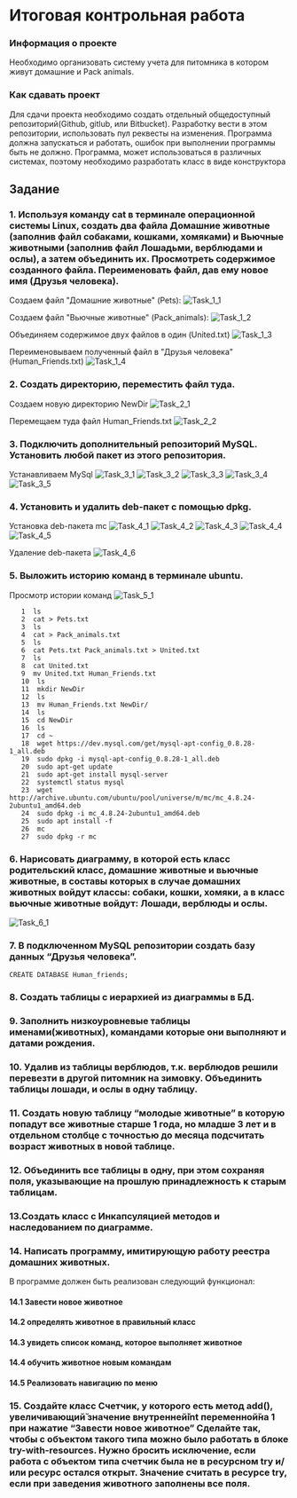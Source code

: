 # Итоговая контрольная работа

### Информация о проекте
 Необходимо организовать систему учета для питомника в котором живут домашние и Pack animals.

### Как сдавать проект

Для сдачи проекта необходимо создать отдельный общедоступный репозиторий(Github, gitlub, или Bitbucket). Разработку вести в этом репозитории, использовать пул реквесты на изменения. Программа должна запускаться и работать, ошибок при выполнении программы быть не должно. Программа, может использоваться в различных системах, поэтому необходимо разработать класс в виде конструктора

## Задание

### 1. Используя команду cat в терминале операционной системы Linux, создать два файла Домашние животные (заполнив файл собаками, кошками, хомяками) и Вьючные животными (заполнив файл Лошадьми, верблюдами и ослы), а затем объединить их. Просмотреть содержимое созданного файла. Переименовать файл, дав ему новое имя (Друзья человека).

Создаем файл "Домашние животные" (Pets):
![Task_1_1](./Screenshots/Task_1_1.jpg)

Создаем файл "Вьючные животные" (Pack_animals):
![Task_1_2](./Screenshots/Task_1_2.jpg)

Объединяем содержимое двух файлов в один (United.txt)
![Task_1_3](./Screenshots/Task_1_3.jpg)

Переименовываем полученный файл в "Друзья человека" (Human_Friends.txt)
![Task_1_4](./Screenshots/Task_1_4.jpg)

### 2. Создать директорию, переместить файл туда.

Создаем новую директорию NewDir
![Task_2_1](./Screenshots/Task_2_1.jpg)

Перемещаем туда файл Human_Friends.txt
![Task_2_2](./Screenshots/Task_2_2.jpg)

### 3. Подключить дополнительный репозиторий MySQL. Установить любой пакет из этого репозитория.

Устанавливаем MySql
![Task_3_1](./Screenshots/Task_3_1.jpg)
![Task_3_2](./Screenshots/Task_3_2.jpg)
![Task_3_3](./Screenshots/Task_3_3.jpg)
![Task_3_4](./Screenshots/Task_3_4.jpg)
![Task_3_5](./Screenshots/Task_3_5.jpg)

### 4. Установить и удалить deb-пакет с помощью dpkg.

Установка deb-пакета mc
![Task_4_1](./Screenshots/Task_4_1.jpg)
![Task_4_2](./Screenshots/Task_4_2.jpg)
![Task_4_3](./Screenshots/Task_4_3.jpg)
![Task_4_4](./Screenshots/Task_4_4.jpg)
![Task_4_5](./Screenshots/Task_4_5.jpg)

Удаление deb-пакета
![Task_4_6](./Screenshots/Task_4_6.jpg)

### 5. Выложить историю команд в терминале ubuntu.
Просмотр истории команд
![Task_5_1](./Screenshots/Task_5_1.jpg)
~~~
   1  ls
   2  cat > Pets.txt
   3  ls
   4  cat > Pack_animals.txt
   5  ls
   6  cat Pets.txt Pack_animals.txt > United.txt
   7  ls
   8  cat United.txt
   9  mv United.txt Human_Friends.txt
   10  ls
   11  mkdir NewDir
   12  ls
   13  mv Human_Friends.txt NewDir/
   14  ls
   15  cd NewDir
   16  ls
   17  cd ~
   18  wget https://dev.mysql.com/get/mysql-apt-config_0.8.28-1_all.deb
   19  sudo dpkg -i mysql-apt-config_0.8.28-1_all.deb
   20  sudo apt-get update
   21  sudo apt-get install mysql-server
   22  systemctl status mysql
   23  wget http://archive.ubuntu.com/ubuntu/pool/universe/m/mc/mc_4.8.24-2ubuntu1_amd64.deb
   24  sudo dpkg -i mc_4.8.24-2ubuntu1_amd64.deb
   25  sudo apt install -f
   26  mc
   27  sudo dpkg -r mc
~~~

### 6. Нарисовать диаграмму, в которой есть класс родительский класс, домашние животные и вьючные животные, в составы которых в случае домашних животных войдут классы: собаки, кошки, хомяки, а в класс вьючные животные войдут: Лошади, верблюды и ослы.

![Task_6_1](./Screenshots/Task_6_1.jpg)

### 7. В подключенном MySQL репозитории создать базу данных “Друзья человека”.

~~~
CREATE DATABASE Human_friends;
~~~

### 8. Создать таблицы с иерархией из диаграммы в БД.

### 9. Заполнить низкоуровневые таблицы именами(животных), командами которые они выполняют и датами рождения.

### 10. Удалив из таблицы верблюдов, т.к. верблюдов решили перевезти в другой питомник на зимовку. Объединить таблицы лошади, и ослы в одну таблицу.

### 11. Создать новую таблицу “молодые животные” в которую попадут все животные старше 1 года, но младше 3 лет и в отдельном столбце с точностью до месяца подсчитать возраст животных в новой таблице.

### 12. Объединить все таблицы в одну, при этом сохраняя поля, указывающие на прошлую принадлежность к старым таблицам.

### 13.Создать класс с Инкапсуляцией методов и наследованием по диаграмме.

### 14. Написать программу, имитирующую работу реестра домашних животных.
В программе должен быть реализован следующий функционал:

#### 14.1 Завести новое животное
#### 14.2 определять животное в правильный класс
#### 14.3 увидеть список команд, которое выполняет животное
#### 14.4 обучить животное новым командам
#### 14.5 Реализовать навигацию по меню

### 15. Создайте класс Счетчик, у которого есть метод add(), увеличивающий̆ значение внутренней̆int переменной̆на 1 при нажатие “Завести новое животное” Сделайте так, чтобы с объектом такого типа можно было работать в блоке try-with-resources. Нужно бросить исключение, если работа с объектом типа счетчик была не в ресурсном try и/или ресурс остался открыт. Значение считать в ресурсе try, если при заведения животного заполнены все поля.